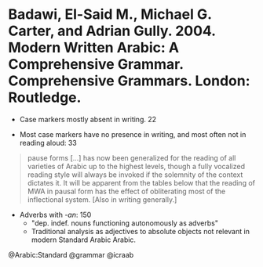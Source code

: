 # Badawi, El-Said M., Michael G. Carter, and Adrian Gully. 2004. Modern Written Arabic: A Comprehensive Grammar. Comprehensive Grammars. London: Routledge.

- Case markers mostly absent in writing. 22

- Most case markers have no presence in writing, and most often not in reading aloud: 33

> pause forms [...] has now been generalized for the reading of all varieties of Arabic up to the highest levels, though a fully vocalized reading style will always be invoked if the solemnity of the context dictates it. It will be apparent from the tables below that the reading of MWA in pausal form has the effect of obliterating most of the inflectional system. [Also in writing generally.]

- Adverbs with *-an*: 150
  - "dep. indef. nouns functioning autonomously as adverbs"
  - Traditional analysis as adjectives to absolute objects not relevant in modern Standard Arabic Arabic.

@Arabic:Standard
@grammar
@icraab
